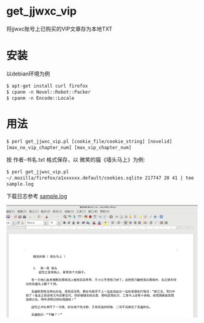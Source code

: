 # get_jjwxc_vip
将jjwxc账号上已购买的VIP文章存为本地TXT

# 安装

以debian环境为例

    $ apt-get install curl firefox
    $ cpanm -n Novel::Robot::Packer
    $ cpanm -n Encode::Locale

# 用法

    $ perl get_jjwxc_vip.pl [cookie_file/cookie_string] [novelid] [max_no_vip_chapter_num] [max_vip_chapter_num]

按 作者-书名.txt 格式保存，以 微笑的猫《墙头马上》为例:
    
    $ perl get_jjwxc_vip.pl ~/.mozilla/firefox/a1xxxxxx.default/cookies.sqlite 217747 20 41 | tee sample.log

下载日志参考 [sample.log](sample.log)

![sample](sample.png)
